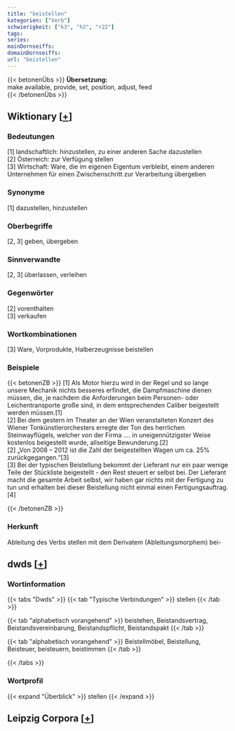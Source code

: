 ```yaml
---
title: "beistellen"
kategorien: ["Verb"]
schwierigkeit: ["k3", "h2", "r22"]
tags:
series:
mainDornseiffs:
domainDornseiffs:
url: "beistellen"
---
```


{{< betonenÜbs >}}
**Übersetzung:**  
make available, provide, set, position, adjust, feed  
{{< /betonenÜbs >}}

## Wiktionary [[+](https://de.wiktionary.org/wiki/beistellen)]

### Bedeutungen
[1] landschaftlich: hinzustellen, zu einer anderen Sache dazustellen  
[2] Österreich: zur Verfügung stellen  
[3] Wirtschaft: Ware, die im eigenen Eigentum verbleibt, einem anderen Unternehmen für einen Zwischenschritt zur Verarbeitung übergeben  

### Synonyme
[1] dazustellen, hinzustellen  

### Oberbegriffe
[2, 3] geben, übergeben  

### Sinnverwandte
[2, 3] überlassen, verleihen  

### Gegenwörter
[2] vorenthalten  
[3] verkaufen  

### Wortkombinationen
[3] Ware, Vorprodukte, Halberzeugnisse beistellen  

### Beispiele
{{< betonenZB >}}
[1] Als Motor hierzu wird in der Regel und so lange unsere Mechanik nichts besseres erfindet, die Dampfmaschine dienen müssen, die, je nachdem die Anforderungen beim Personen- oder Leichentransporte große sind, in dem entsprechenden Caliber beigestellt werden müssen.[1]  
[2] Bei dem gestern im Theater an der Wien veranstalteten Konzert des Wiener Tonkünstlerorchesters erregte der Ton des herrlichen Steinwayflügels, welcher von der Firma .... in uneigennützigster Weise kostenlos beigestellt wurde, allseitige Bewunderung.[2]  
[2] „Von 2008 – 2012 ist die Zahl der beigestellten Wagen um ca. 25% zurückgegangen.“[3]  
[3] Bei der typischen Beistellung bekommt der Lieferant nur ein paar wenige Teile der Stückliste beigestellt - den Rest steuert er selbst bei. Der Lieferant macht die gesamte Arbeit selbst, wir haben gar nichts mit der Fertigung zu tun und erhalten bei dieser Beistellung nicht einmal einen Fertigungsauftrag.[4]  

{{< /betonenZB >}}
### Herkunft
Ableitung des Verbs stellen mit dem Derivatem (Ableitungsmorphem) bei-  



## dwds [[+](https://www.dwds.de/wb/beistellen)]

### Wortinformation
{{< tabs "Dwds" >}}
{{< tab "Typische Verbindungen" >}}
stellen
{{< /tab >}}

{{< tab "alphabetisch vorangehend" >}}
beistehen, Beistandsvertrag, Beistandsvereinbarung, Beistandspflicht, Beistandspakt
{{< /tab >}}

{{< tab "alphabetisch vorangehend" >}}
Beistellmöbel, Beistellung, Beisteuer, beisteuern, beistimmen
{{< /tab >}}

{{< /tabs >}}

### Wortprofil
{{< expand "Überblick" >}} stellen {{< /expand >}}

## Leipzig Corpora [[+](https://corpora.uni-leipzig.de/en/res?word=beistellen&corpusId=deu_newscrawl-public_2018)]

